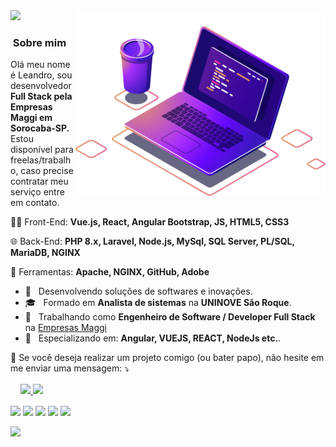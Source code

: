 
<img src="https://github.com/LeandroGazoli/LeandroGazoli/blob/main/computer-illustration.png" min-width="400px" max-width="400px" width="400px" align="right" alt="Computador Leandro">

<img src="https://img.shields.io/static/v1?label=Overview&message=LeandroGazoli&color=f8efd4&style=for-the-badge&logo=GitHub"> 

<h3> &nbsp;Sobre mim </h3> 

<p align="left"> 
 Olá meu nome é Leandro, sou desenvolvedor <strong>Full Stack pela Empresas Maggi em Sorocaba-SP.</strong><br> Estou disponível para freelas/trabalho, caso precise contratar meu serviço entre em contato.
</p>

<p align="left">
  🧑‍🚀 Front-End: <strong>Vue.js, React, Angular Bootstrap, JS, HTML5, CSS3</strong>
</p>

<p align="left">
  🌐   Back-End: <strong>PHP 8.x, Laravel, Node.js, MySql, SQL Server, PL/SQL, MariaDB, NGINX</strong>
</p>

<p align="left">
  💼 Ferramentas: <strong>Apache, NGINX, GitHub, Adobe</strong>
</p>

<!-- <p align="left">
  🧑‍🚀 Habilidades: <strong>AutoCad, Sony Vegas, Windows, Linux</strong>
</p> -->

- 🤔 &nbsp; Desenvolvendo soluções de softwares e inovações.
- 🎓 &nbsp; Formado em **Analista de sistemas** na **UNINOVE São Roque**.
- 💼 &nbsp; Trabalhando como **Engenheiro de Software / Developer Full Stack** na <a href="http://www.empresasmaggi.com.br/">Empresas Maggi</a>
- 🌱 &nbsp; Especializando em: **Angular, VUEJS, REACT, NodeJs etc.**.

<p align="left">
  💌 Se você deseja realizar um projeto comigo (ou bater papo), não hesite em me enviar uma mensagem: ⤵️
</p>

<div style="margin: 1rem;  justify-content: center;">
  <a href="https://github.com/LeandroGazoli">
  <img height="180em" src="https://github-readme-stats.vercel.app/api?username=LeandroGazoli&show_icons=true&theme=dracula&include_all_commits=true&count_private=true"/>
  <img height="180em" src="https://github-readme-stats.vercel.app/api/top-langs/?username=LeandroGazoli&layout=compact&langs_count=7&theme=dracula"/>
</div>

<p align="left">
  <a href="malito:leandro.gazoli@outlook.com" alt="Email">
  <img src="https://img.shields.io/badge/-Email-FF0000?style=flat-square&labelColor=FF0000&logo=gmail&logoColor=white&link=leandro.gazoli@outlook.com" /></a>

  <a href="https://www.linkedin.com/in/LeandroGazoli" alt="Linkedin">
  <img src="https://img.shields.io/badge/-Linkedin-0e76a8?style=flat-square&logo=Linkedin&logoColor=white&link=https://www.linkedin.com/in/leandro-gazoli/" /></a>

  <a href="https://api.whatsapp.com/send?phone=5511963265033" alt="WhatsApp">
  <img src="https://img.shields.io/badge/-WhatsApp-25d366?style=flat-square&labelColor=25d366&logo=whatsapp&logoColor=white&link=https://api.whatsapp.com/send?phone=5511963265033"/></a>
  
  <a href="https://www.facebook.com/leandroxgazoli/" alt="Facebook">
  <img src="https://img.shields.io/badge/-Facebook-3b5998?style=flat-square&labelColor=3b5998&logo=facebook&logoColor=white&link=https://www.facebook.com/leandroxgazoli/"/></a>

  <a href="https://www.instagram.com/leandro.gazoli/" alt="Instagram">
  <img src="https://img.shields.io/badge/-Instagram-DF0174?style=flat-square&labelColor=DF0174&logo=instagram&logoColor=white&link=https://www.instagram.com/lelo_silsa/"/></a>
</p>  



![](https://komarev.com/ghpvc/?username=LeandroGazoli&color=006bed)
